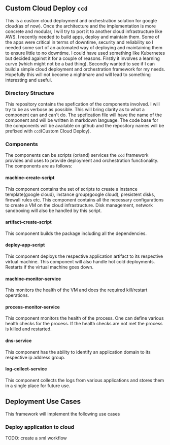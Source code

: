 ## Custom Cloud Deploy `ccd`
This is a custom cloud deployment and orchestration solution for google cloud(as of now). Once the architecture and the implementation is more concrete and modular, I will try to port it to another cloud infrastructure like AWS. I recently needed to build apps, deploy and maintain them. Some of the apps were critical in terms of downtime, security and reliability so I needed some sort of an automated way of deploying and maintaining them to ensure little to no downtime. I could have used something like Kubernetes but decided against it for a couple of reasons. Firstly it involves a learning curve (which might not be a bad thing). Secondly wanted to see if I can build a simple cloud deployment and orchestration framework for my needs. Hopefully this will not become a nightmare and will lead to something interesting and useful.

### Directory Structure
This repository contains the spefication of the components involved. I will try to be as verbose as possible. This will bring clarity as to what a component can and can't do. The spefication file will have the name of the component and will be written in markdown language. The code base for the components will be available on github and the repository names will be prefixed with `ccd`(Custom Cloud Deploy).

### Components
The components can be scripts (or/and) services the `ccd` framework provides and uses to provide deployment and orchestration functionality. The components are as follows:

#### machine-create-script
This component contains the set of scripts to create a instance template(google cloud), instance group(google cloud), presistent disks, firewall rules etc. This component contains all the necessary configurations to create a VM on the cloud infrastructure. Disk management, network sandboxing will also be handled by this script.

#### artifact-create-script
This component builds the package including all the dependencies.

#### deploy-app-script
This component deploys the respective application artifact to its respective virtual machine. This component will also handle hot cold deployments. Restarts if the virtual machine goes down.

#### machine-monitor-service
This monitors the health of the VM and does the required kill/restart operations.

#### process-monitor-service
This component monitors the health of the process. One can define various health checks for the process. If the health checks are not met the process is killed and restarted.

#### dns-service
This component has the ability to identify an application domain to its respective ip address group.

#### log-collect-service
This component collects the logs from various applications and stores them in a single place for future use.


## Deployment Use Cases
This framework will implement the following use cases

### Deploy application to cloud
TODO: create a xml workflow